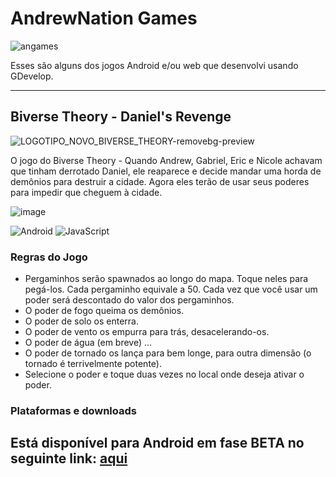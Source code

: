 # AndrewNation Games

![angames](https://andrewnationdev.vercel.app/img/angames.png)

Esses são alguns dos jogos Android e/ou web que desenvolvi usando GDevelop.

---
## Biverse Theory - Daniel's Revenge

![LOGOTIPO_NOVO_BIVERSE_THEORY-removebg-preview](https://github.com/Redwars22/biversetheory-game/assets/26885598/ec1fbdea-cf13-4077-bbce-a905cc3c03f9)

O jogo do Biverse Theory - Quando Andrew, Gabriel, Eric e Nicole achavam que tinham derrotado Daniel, ele reaparece e decide mandar uma horda de demônios para destruir a cidade. Agora eles terão de usar seus poderes para impedir que cheguem à cidade.

![image](https://github.com/Redwars22/biversetheory-game/assets/26885598/550e6837-6967-4295-ad27-1b58b2519d9f)

![Android](https://img.shields.io/badge/Android-3DDC84?style=for-the-badge&logo=android&logoColor=white)
![JavaScript](https://img.shields.io/badge/javascript-%23323330.svg?style=for-the-badge&logo=javascript&logoColor=%23F7DF1E)

### Regras do Jogo

- Pergaminhos serão spawnados ao longo do mapa. Toque neles para pegá-los. Cada pergaminho equivale a 50. Cada vez que você usar um poder será descontado do valor dos pergaminhos.
- O poder de fogo queima os demônios.
- O poder de solo os enterra.
- O poder de vento os empurra para trás, desacelerando-os.
- O poder de água (em breve) ...
- O poder de tornado os lança para bem longe, para outra dimensão (o tornado é terrivelmente potente).
- Selecione o poder e toque duas vezes no local onde deseja ativar o poder.

### Plataformas e downloads

Está disponível para Android em fase BETA no seguinte link: [aqui](https://github.com/Redwars22/biversetheory-game/releases)
---